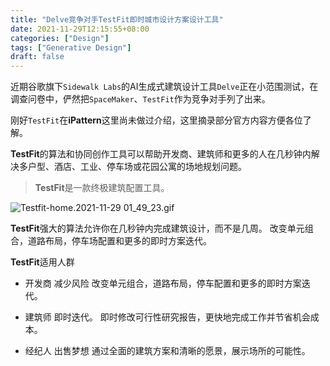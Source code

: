 ```yaml
---
title: "Delve竞争对手TestFit即时城市设计方案设计工具"
date: 2021-11-29T12:15:55+08:00
categories: ["Design"]
tags: ["Generative Design"]
draft: false
---
```




近期谷歌旗下`Sidewalk Labs`的AI生成式建筑设计工具`Delve`正在小范围测试，在调查问卷中，俨然把`SpaceMaker`、`TestFit`作为竞争对手列了出来​。

刚好`TestFit`在**iPattern**这里尚未做过介绍，这里摘录部分​官方内容方便各位了解。



**TestFit**的算法和协同创作工具可以帮助开发商、建筑师和更多的人在几秒钟内解决多户型、酒店、工业、停车场或花园公寓的场地规划问题。



> **TestFit**是一款终极建筑配置工具。

![Testfit-home.2021-11-29 01_49_23.gif](/Users/shawntung/Downloads/Testfit-home.2021-11-29%2001_49_23.gif)



**TestFit**强大的算法允许你在几秒钟内完成建筑设计，而不是几周。
改变单元组合，道路布局，停车场配置和更多的即时方案迭代。



**TestFit**适用人群


- 开发商
  减少风险
  改变单元组合，道路布局，停车配置和更多的即时方案迭代。



- 建筑师
  即时迭代。
  即时修改可行性研究报告，更快地完成工作并节省机会成本。



- 经纪人
  出售梦想
  通过全面的建筑方案和清晰的愿景，展示场所的可能性。



